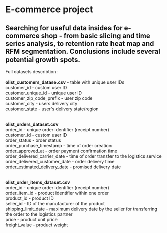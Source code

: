 # E-commerce project

## Searching for useful data insides for e-commerce shop - from basic slicing and time series analysis, to retention rate heat map and RFM segmentation. Conclusions include several potential growth spots.

Full datasets describtion:<br><br>
**olist_customers_datase.csv** - table with unique user IDs<br>
customer_id - custom user ID<br>
customer_unique_id - unique user ID<br>
customer_zip_code_prefix - user zip code<br>
customer_city - users delivery city<br>
customer_state - user's delivery state/region<br><br>

**olist_orders_dataset.csv**<br>
order_id - unique order identifier (receipt number)<br>
customer_id - custom user ID<br>
order_status - order status<br>
order_purchase_timestamp - time of order creation<br>
order_approved_at - order payment confirmation time<br>
order_delivered_carrier_date - time of order transfer to the logistics service<br>
order_delivered_customer_date - order delivery time<br>
order_estimated_delivery_date - promised delivery date<br><br>

**olist_order_items_dataset.csv**<br>
order_id - unique order identifier (receipt number)<br>
order_item_id - product identifier within one order<br>
product_id - product ID<br>
seller_id - ID of the manufacturer of the product<br>
shipping_limit_date - maximum delivery date by the seller for transferring the order to the logistics partner<br>
price - product unit price<br>
freight_value - product weight<br>